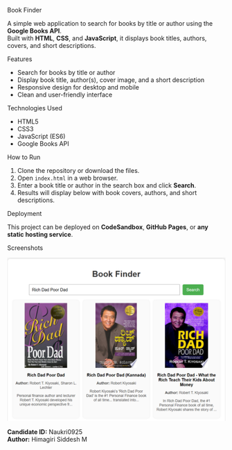  Book Finder

A simple web application to search for books by title or author using the **Google Books API**.  
Built with **HTML**, **CSS**, and **JavaScript**, it displays book titles, authors, covers, and short descriptions.

Features

- Search for books by title or author
- Display book title, author(s), cover image, and a short description
- Responsive design for desktop and mobile
- Clean and user-friendly interface

Technologies Used

- HTML5
- CSS3
- JavaScript (ES6)
- Google Books API

How to Run

1. Clone the repository or download the files.
2. Open `index.html` in a web browser.
3. Enter a book title or author in the search box and click **Search**.
4. Results will display below with book covers, authors, and short descriptions.

Deployment

This project can be deployed on **CodeSandbox**, **GitHub Pages**, or **any static hosting service**.

Screenshots

![image alt](https://github.com/Himagirisiddesh/Book-Finder/blob/main/Screenshot%202025-09-01%20172011.png?raw=true)



**Candidate ID:** Naukri0925  
**Author:** Himagiri Siddesh M
